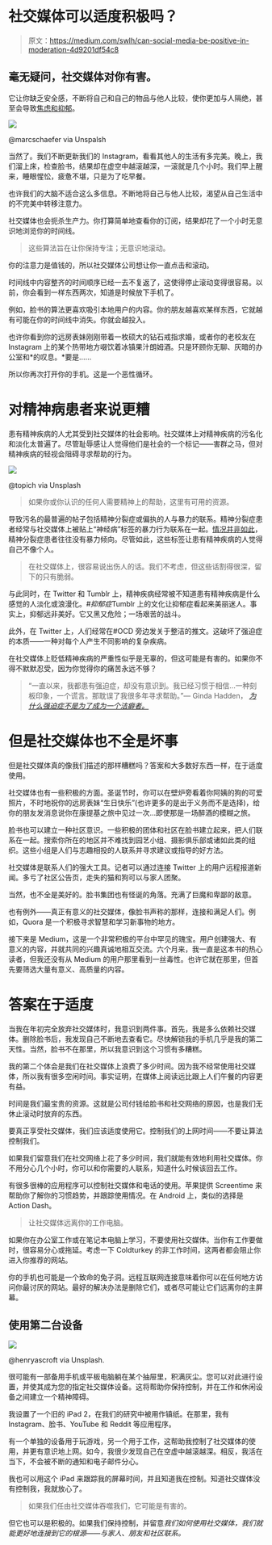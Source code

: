 # 社交媒体可以适度积极吗？

> 原文：<https://medium.com/swlh/can-social-media-be-positive-in-moderation-4d9201df54c8>

## 毫无疑问，社交媒体对你有害。

它让你缺乏安全感，不断将自己和自己的物品与他人比较，使你更加与人隔绝，甚至会导致[焦虑和抑郁](https://www.forbes.com/sites/alicegwalton/2018/11/16/new-research-shows-just-how-bad-social-media-can-be-for-mental-health/#5d69771c7af4)。

![](img/810e71c247c3c957ef75ab5e0bfa8e73.png)

@marcschaefer via Unspalsh

当然了。我们不断更新我们的 Instagram，看看其他人的生活有多完美。晚上，我们溜上床，检查脸书，结果却在虚空中越滚越深，一滚就是几个小时。我们早上醒来，睡眼惺忪，疲惫不堪，只是为了吃早餐。

也许我们的大脑不适合这么多信息。不断地将自己与他人比较，渴望从自己生活中的不完美中转移注意力。

社交媒体也会扼杀生产力。你打算简单地查看你的订阅，结果却花了一个小时无意识地浏览你的时间线。

> 这些算法旨在让你保持专注；无意识地滚动。

你的注意力是值钱的，所以社交媒体公司想让你一直点击和滚动。

时间线中内容整齐的时间顺序已经一去不复返了，这使得停止滚动变得很容易。以前，你会看到一样东西两次，知道是时候放下手机了。

例如，脸书的算法更喜欢吸引本地用户的内容。你的朋友越喜欢某样东西，它就越有可能在你的时间线中消失。你就会越投入。

也许你看到你的远房表妹刚刚带着一枚硕大的钻石戒指求婚，或者你的老校友在 Instagram 上的某个热带地方啜饮着冰镇果汁朗姆酒。只是环顾你无聊、灰暗的办公室和*的叹息。*要是……

所以你再次打开你的手机。这是一个恶性循环。

# 对精神病患者来说更糟

患有精神疾病的人尤其受到社交媒体的社会影响。社交媒体上对精神疾病的污名化和淡化太普遍了。尽管耻辱感让人觉得他们是社会的一个标记——害群之马，但对精神疾病的轻视会阻碍寻求帮助的行为。

![](img/34850e9015a09d48e0528d3b81c3af82.png)

@topich via Unsplash

> 如果你或你认识的任何人需要精神上的帮助，这里有可用的资源。

导致污名的最普遍的帖子包括精神分裂症或偏执的人与暴力的联系。精神分裂症患者经常与社交媒体上被贴上“神经病”标签的暴力行为联系在一起。[情况并非如此](https://www.webmd.com/schizophrenia/schizophrenia-violent-behavior)，精神分裂症患者往往没有暴力倾向。尽管如此，这些标签让患有精神疾病的人觉得自己不像个人。

> 在社交媒体上，很容易说出伤人的话。我们不考虑，但这些话割得很深，留下的只有脆弱。

与此同时，在 Twitter 和 Tumblr 上，精神疾病经常被不知道患有精神疾病是什么感觉的人淡化或浪漫化。*#抑郁症*Tumblr 上的文化让抑郁症看起来美丽迷人。事实上，抑郁远非美好。它又黑又危险；一场艰苦的战斗。

此外，在 Twitter 上，人们经常在#OCD 旁边发关于整洁的推文。这破坏了强迫症的本质——一种对每个人产生不同影响的复杂疾病。

在社交媒体上贬低精神疾病的严重性似乎是无辜的，但这可能是有害的。如果你不得不默默忍受，因为你觉得你的痛苦永远不够？

> “一直以来，我都患有强迫症，却没有意识到。我已经习惯于相信…一种刻板印象，一个谎言。那耽误了我很多年寻求帮助。”— Ginda Hadden， [*为什么强迫症不是为了成为一个洁癖者。*](https://www.huffingtonpost.co.uk/gina-hadden/why-ocd-isnt-about-being-_b_18285794.html)

# 但是社交媒体也不全是坏事

但是社交媒体真的像我们描述的那样糟糕吗？答案和大多数好东西一样，在于适度使用。

社交媒体也有一些积极的方面。圣诞节时，你可以在壁炉旁看着你阿姨的狗的可爱照片，不时地祝你的远房表妹“生日快乐”(也许更多的是出于义务而不是选择)，给你的朋友发消息说你在康提基之旅中见过一次…即使那是一场醉酒的模糊之旅。

脸书也可以建立一种社区意识。一些积极的团体和社区在脸书建立起来，把人们联系在一起。搜索你所在的地区并不难找到园艺小组、摄影俱乐部或诸如此类的组织。这些小组是人们与志趣相投的人联系并寻求建议或指导的好方法。

社交媒体是联系人们的强大工具。记者可以通过连接 Twitter 上的用户远程报道新闻。多亏了社区公告页，走失的猫和狗可以与家人团聚。

当然，也不全是美好的。脸书集团也有怪诞的角落。充满了巨魔和卑鄙的敌意。

也有例外——真正有意义的社交媒体，像脸书声称的那样，连接和满足人们。例如，Quora 是一个积极寻求智慧和学习新事物的地方。

接下来是 Medium，这是一个非常积极的平台中罕见的瑰宝。用户创建强大、有意义的内容，并就共同的兴趣真诚地相互交流。六个月来，我一直是这本书的热心读者，但我还没有从 Medium 的用户那里看到一丝毒性。也许它就在那里，但首先要筛选大量有意义、高质量的内容。

# 答案在于适度

当我在年初完全放弃社交媒体时，我意识到两件事。首先，我是多么依赖社交媒体。删除脸书后，我发现自己不断地去查看它。尽快解锁我的手机几乎是我的第二天性。当然，脸书不在那里，所以我意识到这个习惯有多糟糕。

我的第二个体会是我们在社交媒体上浪费了多少时间。因为我不经常使用社交媒体，所以我有很多空闲时间。事实证明，在媒体上阅读远比跟上人们午餐的内容更有益。

时间是我们最宝贵的资源。这就是公司付钱给脸书和社交网络的原因，也是我们无休止滚动时放弃的东西。

要真正享受社交媒体，我们应该适度使用它。控制我们的上网时间——不要让算法控制我们。

如果我们留意我们在社交网络上花了多少时间，我们就能有效地利用社交媒体。你不用分心几个小时，你可以和你需要的人联系，知道什么时候该回去工作。

有很多很棒的应用程序可以控制社交媒体和电话的使用。苹果提供 Screentime 来帮助你了解你的习惯趋势，并跟踪使用情况。在 Android 上，类似的选择是 Action Dash。

> 让社交媒体远离你的工作电脑。

如果你在办公室工作或在笔记本电脑上学习，不要使用社交媒体。当你有工作要做时，很容易分心或拖延。考虑一下 Coldturkey 的非工作时间，这两者都会阻止你进入你推荐的网站。

你的手机也可能是一个致命的兔子洞。远程互联网连接意味着你可以在任何地方访问你最讨厌的网站。最好的解决办法是删除它们，或者尽可能让它们远离你的主屏幕。

## 使用第二台设备

![](img/d17778a5d6ef82fd5cc7c041d620a641.png)

@henryascroft via Unsplash.

很可能有一部备用手机或平板电脑躺在某个抽屉里，积满灰尘。您可以对此进行设置，并使其成为您的指定社交媒体设备。这将帮助你保持控制，并在工作和休闲设备之间建立一个精神障碍。

我设置了一个旧的 iPad 2，在我们的研究中被用作镇纸。在那里，我有 Instagram、脸书、YouTube 和 Reddit 等应用程序。

有一个单独的设备用于玩游戏，另一个用于工作，这帮助我控制了社交媒体的使用，并更有意识地上网。如今，我很少发现自己在空虚中越滚越深。相反，我活在当下，不会被不断的通知和电子邮件分心。

我也可以用这个 iPad 来跟踪我的屏幕时间，并且知道我在控制。知道社交媒体没有控制我，我就放心了。

> 如果我们任由社交媒体吞噬我们，它可能是有害的。

但它也可以是积极的。如果我们保持控制，并留意*我们如何使用社交媒体，我们就能更好地连接到它的根源——与家人、朋友和社区联系。*